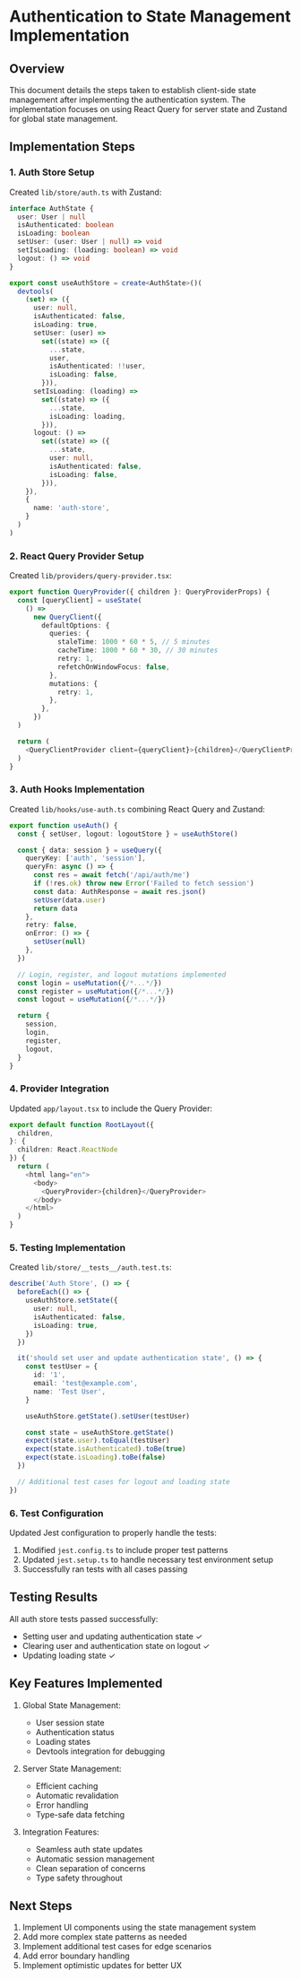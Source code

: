 # Authentication to State Management Implementation

## Overview
This document details the steps taken to establish client-side state management after implementing the authentication system. The implementation focuses on using React Query for server state and Zustand for global state management.

## Implementation Steps

### 1. Auth Store Setup
Created `lib/store/auth.ts` with Zustand:
```typescript
interface AuthState {
  user: User | null
  isAuthenticated: boolean
  isLoading: boolean
  setUser: (user: User | null) => void
  setIsLoading: (loading: boolean) => void
  logout: () => void
}

export const useAuthStore = create<AuthState>()(
  devtools(
    (set) => ({
      user: null,
      isAuthenticated: false,
      isLoading: true,
      setUser: (user) =>
        set((state) => ({
          ...state,
          user,
          isAuthenticated: !!user,
          isLoading: false,
        })),
      setIsLoading: (loading) =>
        set((state) => ({
          ...state,
          isLoading: loading,
        })),
      logout: () =>
        set((state) => ({
          ...state,
          user: null,
          isAuthenticated: false,
          isLoading: false,
        })),
    }),
    {
      name: 'auth-store',
    }
  )
)
```

### 2. React Query Provider Setup
Created `lib/providers/query-provider.tsx`:
```typescript
export function QueryProvider({ children }: QueryProviderProps) {
  const [queryClient] = useState(
    () =>
      new QueryClient({
        defaultOptions: {
          queries: {
            staleTime: 1000 * 60 * 5, // 5 minutes
            cacheTime: 1000 * 60 * 30, // 30 minutes
            retry: 1,
            refetchOnWindowFocus: false,
          },
          mutations: {
            retry: 1,
          },
        },
      })
  )

  return (
    <QueryClientProvider client={queryClient}>{children}</QueryClientProvider>
  )
}
```

### 3. Auth Hooks Implementation
Created `lib/hooks/use-auth.ts` combining React Query and Zustand:
```typescript
export function useAuth() {
  const { setUser, logout: logoutStore } = useAuthStore()

  const { data: session } = useQuery({
    queryKey: ['auth', 'session'],
    queryFn: async () => {
      const res = await fetch('/api/auth/me')
      if (!res.ok) throw new Error('Failed to fetch session')
      const data: AuthResponse = await res.json()
      setUser(data.user)
      return data
    },
    retry: false,
    onError: () => {
      setUser(null)
    },
  })

  // Login, register, and logout mutations implemented
  const login = useMutation({/*...*/})
  const register = useMutation({/*...*/})
  const logout = useMutation({/*...*/})

  return {
    session,
    login,
    register,
    logout,
  }
}
```

### 4. Provider Integration
Updated `app/layout.tsx` to include the Query Provider:
```typescript
export default function RootLayout({
  children,
}: {
  children: React.ReactNode
}) {
  return (
    <html lang="en">
      <body>
        <QueryProvider>{children}</QueryProvider>
      </body>
    </html>
  )
}
```

### 5. Testing Implementation
Created `lib/store/__tests__/auth.test.ts`:
```typescript
describe('Auth Store', () => {
  beforeEach(() => {
    useAuthStore.setState({
      user: null,
      isAuthenticated: false,
      isLoading: true,
    })
  })

  it('should set user and update authentication state', () => {
    const testUser = {
      id: '1',
      email: 'test@example.com',
      name: 'Test User',
    }

    useAuthStore.getState().setUser(testUser)

    const state = useAuthStore.getState()
    expect(state.user).toEqual(testUser)
    expect(state.isAuthenticated).toBe(true)
    expect(state.isLoading).toBe(false)
  })

  // Additional test cases for logout and loading state
})
```

### 6. Test Configuration
Updated Jest configuration to properly handle the tests:
1. Modified `jest.config.ts` to include proper test patterns
2. Updated `jest.setup.ts` to handle necessary test environment setup
3. Successfully ran tests with all cases passing

## Testing Results
All auth store tests passed successfully:
- Setting user and updating authentication state ✓
- Clearing user and authentication state on logout ✓
- Updating loading state ✓

## Key Features Implemented
1. Global State Management:
   - User session state
   - Authentication status
   - Loading states
   - Devtools integration for debugging

2. Server State Management:
   - Efficient caching
   - Automatic revalidation
   - Error handling
   - Type-safe data fetching

3. Integration Features:
   - Seamless auth state updates
   - Automatic session management
   - Clean separation of concerns
   - Type safety throughout

## Next Steps
1. Implement UI components using the state management system
2. Add more complex state patterns as needed
3. Implement additional test cases for edge scenarios
4. Add error boundary handling
5. Implement optimistic updates for better UX
